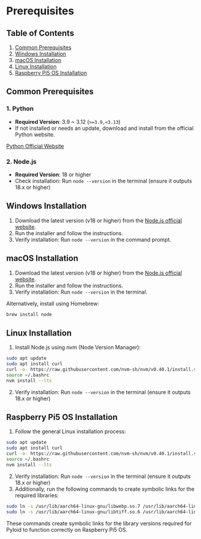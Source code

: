 # Prerequisites

## Table of Contents

1. [Common Prerequisites](prerequisites.md#common-prerequisites)
2. [Windows Installation](prerequisites.md#windows-installation)
3. [macOS Installation](prerequisites.md#macos-installation)
4. [Linux Installation](prerequisites.md#linux-installation)
5. [Raspberry Pi5 OS Installation](prerequisites.md#raspberry-pi5-os-installation)

## Common Prerequisites

### 1. Python

* **Required Version**: 3.9 \~ 3.12 (`>=3.9,<3.13`)
* If not installed or needs an update, download and install from the official Python website.

[Python Official Website](https://www.python.org/)

### 2. Node.js

* **Required Version**: 18 or higher
* Check installation: Run `node --version` in the terminal (ensure it outputs 18.x or higher)

## Windows Installation

1. Download the latest version (v18 or higher) from the [Node.js official website](https://nodejs.org/).
2. Run the installer and follow the instructions.
3. Verify installation: Run `node --version` in the command prompt.

## macOS Installation

1. Download the latest version (v18 or higher) from the [Node.js official website](https://nodejs.org/).
2. Run the installer and follow the instructions.
3. Verify installation: Run `node --version` in the terminal.

Alternatively, install using Homebrew:

```bash
brew install node
```

## Linux Installation

1. Install Node.js using nvm (Node Version Manager):

```bash
sudo apt update
sudo apt install curl
curl -o- https://raw.githubusercontent.com/nvm-sh/nvm/v0.40.1/install.sh | bash
source ~/.bashrc
nvm install --lts
```

2. Verify installation: Run `node --version` in the terminal (ensure it outputs 18.x or higher)

## Raspberry Pi5 OS Installation

1. Follow the general Linux installation process:

```bash
sudo apt update
sudo apt install curl
curl -o- https://raw.githubusercontent.com/nvm-sh/nvm/v0.40.1/install.sh | bash
source ~/.bashrc
nvm install --lts
```

2. Verify installation: Run `node --version` in the terminal (ensure it outputs 18.x or higher)
3. Additionally, run the following commands to create symbolic links for the required libraries:

```bash
sudo ln -s /usr/lib/aarch64-linux-gnu/libwebp.so.7 /usr/lib/aarch64-linux-gnu/libwebp.so.6
sudo ln -s /usr/lib/aarch64-linux-gnu/libtiff.so.6 /usr/lib/aarch64-linux-gnu/libtiff.so.5
```

These commands create symbolic links for the library versions required for Pyloid to function correctly on Raspberry Pi5 OS.
